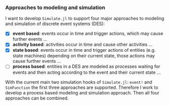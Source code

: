### Approaches to modeling and simulation

I want to develop `Simulate.jl` to support four major approaches to modeling and simulation of discrete event systems (DES):

- [x] **event based**: events occur in time and trigger actions, which may
cause further events …
- [x] **activity based**: activities occur in time and cause other activities …
- [x] **state based**: events occur in time and trigger actions of entities (e.g. state machines) depending on their current state, those actions may cause further events …
- [ ] **process based**: entities in a DES are modeled as processes waiting for
events and then acting according to the event and their current state …

With the current main two simulation hooks of `Simulate.jl`: `event!` and `SimFunction` the first three approaches are supported. Therefore I work to develop a process based modeling and simulation approach. Then all four approaches can be combined.
